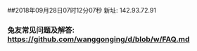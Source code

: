 ##2018年09月28日07时12分07秒 新址: 142.93.72.91
### 兔友常见问题及解答: https://github.com/wanggonging/d/blob/w/FAQ.md
